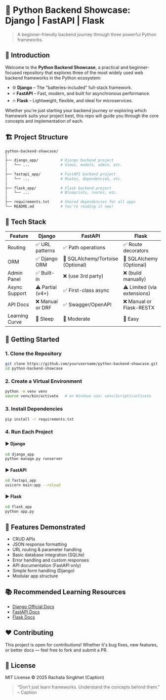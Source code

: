 # 🐍 Python Backend Showcase: Django | FastAPI | Flask

> A beginner-friendly backend journey through three powerful Python frameworks.

## 📘 Introduction

Welcome to the **Python Backend Showcase**, a practical and beginner-focused repository that explores three of the most widely used web backend frameworks in the Python ecosystem:

- 🌐 **Django** – The "batteries-included" full-stack framework.
- ⚡ **FastAPI** – Fast, modern, and built for asynchronous performance.
- 🔥 **Flask** – Lightweight, flexible, and ideal for microservices.

Whether you're just starting your backend journey or exploring which framework suits your project best, this repo will guide you through the core concepts and implementation of each.

## 🏗️ Project Structure

```bash
python-backend-showcase/
│
├── django_app/          # Django backend project
│   └── ...              # Views, models, admin, etc.
│
├── fastapi_app/         # FastAPI backend project
│   └── ...              # Routes, dependencies, etc.
│
├── flask_app/           # Flask backend project
│   └── ...              # Blueprints, routes, etc.
│
├── requirements.txt     # Shared dependencies for all apps
└── README.md            # You're reading it now!
```

## 🧰 Tech Stack

| Feature | Django | FastAPI | Flask |
|---------|--------|---------|-------|
| Routing | ✅ URL patterns | ✅ Path operations | ✅ Route decorators |
| ORM | ✅ Django ORM | 🔄 SQLAlchemy/Tortoise (Optional) | 🔄 SQLAlchemy (Optional) |
| Admin Panel | ✅ Built-in | ❌ (use 3rd party) | ❌ (build manually) |
| Async Support | ⚠️ Partial (v4+) | ✅ First-class async | ⚠️ Limited (via extensions) |
| API Docs | ❌ Manual or DRF | ✅ Swagger/OpenAPI | ❌ Manual or Flask-RESTX |
| Learning Curve | 🧠 Steep | 🚀 Moderate | 🎈 Easy |

## 🚀 Getting Started

### 1. Clone the Repository

```bash
git clone https://github.com/yourusername/python-backend-showcase.git
cd python-backend-showcase
```

### 2. Create a Virtual Environment

```bash
python -m venv venv
source venv/bin/activate   # on Windows use: venv\Scripts\activate
```

### 3. Install Dependencies

```bash
pip install -r requirements.txt
```

### 4. Run Each Project

#### ▶️ Django

```bash
cd django_app
python manage.py runserver
```

#### ▶️ FastAPI

```bash
cd fastapi_app
uvicorn main:app --reload
```

#### ▶️ Flask

```bash
cd flask_app
python app.py
```

## 🧪 Features Demonstrated

- CRUD APIs
- JSON response formatting
- URL routing & parameter handling
- Basic database integration (SQLite)
- Error handling and custom responses
- API documentation (FastAPI only)
- Simple form handling (Django)
- Modular app structure

## 📚 Recommended Learning Resources

- [Django Official Docs](https://docs.djangoproject.com/)
- [FastAPI Docs](https://fastapi.tiangolo.com/)
- [Flask Docs](https://flask.palletsprojects.com/)

## ❤️ Contributing

This project is open for contributions! Whether it's bug fixes, new features, or better docs — feel free to fork and submit a PR.

## 📄 License

MIT License © 2025 Rachata Singkhet (Caption)

> "Don't just learn frameworks. Understand the concepts behind them." – Caption